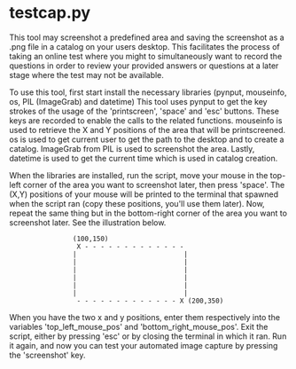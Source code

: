 # testcap.py


This tool may screenshot a predefined area and saving the screenshot as a .png file in a catalog on your users desktop.
This facilitates the process of taking an online test where you might to simultaneously want to record the questions
in order to review your provided answers or questions at a later stage where the test may not be available.

To use this tool, first start install the necessary libraries (pynput, mouseinfo, os, PIL (ImageGrab) and datetime)
This tool uses pynput to get the key strokes of the usage of the 'printscreen', 'space' and 'esc' buttons.
These keys are recorded to enable the calls to the related functions.
mouseinfo is used to retrieve the X and Y positions of the area that will be printscreened.
os is used to get current user to get the path to the desktop and to create a catalog.
ImageGrab from PIL is used to screenshot the area.
Lastly, datetime is used to get the current time which is used in catalog creation.

When the libraries are installed, run the script, move your mouse in the top-left corner of the area you want to screenshot later, then press 'space'.
The (X,Y) positions of your mouse will be printed to the terminal that spawned when the script ran (copy these positions, you'll use them later).
Now, repeat the same thing but in the bottom-right corner of the area you want to screenshot later. See the illustration below.

                    (100,150)
                     X - - - - - - - - - - - - -
                    |                           |
                    |                           |
                    |                           |
                    |                           |
                    |                           |
                    |                           |
                     - - - - - - - - - - - - - X (200,350)

When you have the two x and y positions, enter them respectively into the variables 'top_left_mouse_pos' and 'bottom_right_mouse_pos'.
Exit the script, either by pressing 'esc' or by closing the terminal in which it ran.
Run it again, and now you can test your automated image capture by pressing the 'screenshot' key.

